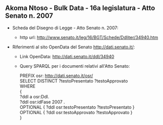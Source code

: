 ## Akoma Ntoso - Bulk Data - 16a legislatura - Atto Senato n. 2007 ##

* Scheda del Disegno di Legge - Atto Senato n. 2007:
	* http url: http://www.senato.it/leg/16/BGT/Schede/Ddliter/34940.htm

* Riferimenti al sito OpenData del Senato http://dati.senato.it/:
	* Link OpenData: http://dati.senato.it/ddl/34940
	* Query SPARQL per i documenti relativi all'Atto Senato:

        PREFIX osr: <http://dati.senato.it/osr/>  
		SELECT DISTINCT ?testoPresentato ?testoApprovato  
		WHERE  
		{  
		    ?ddl a osr:Ddl.  
		    ?ddl osr:idFase 2007 .  
		    OPTIONAL { ?ddl osr:testoPresentato ?testoPresentato }  
		    OPTIONAL { ?ddl osr:testoApprovato ?testoApprovato }  
		}
		
